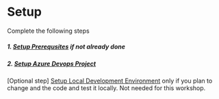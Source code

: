 # Setup

Complete the following steps

##### 1. [Setup Prerequsites](Prerequsites.md) if not already done

##### 2. [Setup Azure Devops Project](SetupAzureDevops.md) 

[Optional step] [Setup Local Development Environment](SetupLocalDevEnvironment.md) only if you plan to change and the code and test it locally. Not needed for this workshop.
